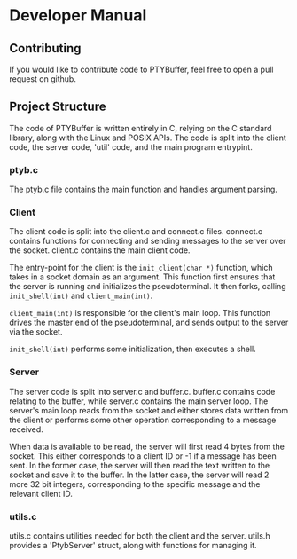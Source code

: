 # Developer Manual

## Contributing
If you would like to contribute code to PTYBuffer, feel free to open a pull request on github.


## Project Structure
The code of PTYBuffer is written entirely in C, relying on the C standard library, along with the Linux and POSIX APIs. The code is split into the client code, the server code, 'util' code, and the main program entrypint.

### ptyb.c
The ptyb.c file contains the main function and handles argument parsing. 

### Client
The client code is split into the client.c and connect.c files. connect.c contains functions for connecting and sending messages to the server over the socket. client.c contains the main client code. 

The entry-point for the client is the `init_client(char *)` function, which takes in a socket domain as an argument. This function first ensures that the server is running and initializes the pseudoterminal. It then forks, calling `init_shell(int)` and `client_main(int)`.

`client_main(int)` is responsible for the client's main loop. This function drives the master end of the pseudoterminal, and sends output to the server via the socket. 

`init_shell(int)` performs some initialization, then executes a shell. 

### Server
The server code is split into server.c and buffer.c. buffer.c contains code relating to the buffer, while server.c contains the main server loop. The server's main loop reads from the socket and either stores data written from the client or performs some other operation corresponding to a message received.

When data is available to be read, the server will first read 4 bytes from the socket. This either corresponds to a client ID or -1 if a message has been sent. In the former case, the server will then read the text written to the socket and save it to the buffer. In the latter case, the server will read 2 more 32 bit integers, corresponding to the specific message and the relevant client ID.

### utils.c
utils.c contains utilities needed for both the client and the server. utils.h provides a 'PtybServer' struct, along with functions for managing it. 
